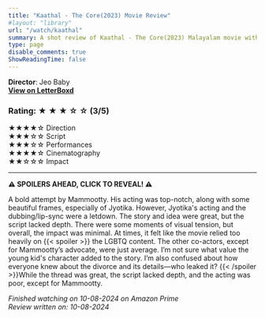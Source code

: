 ```yaml
---
title: "Kaathal - The Core(2023) Movie Review"
#layout: "library"
url: "/watch/kaathal"
summary: A shot review of Kaathal - The Core(2023) Malayalam movie with ratings and a quick take.
type: page
disable_comments: true
ShowReadingTime: false
---
```


**Director**: Jeo Baby  
[**View on LetterBoxd**](https://letterboxd.com/film/kaathal-the-core/)  


### Rating: ★ ★  ★ ☆ ☆ (3/5)

★★★★☆ Direction  
★★★☆☆ Script  
★★★☆☆ Performances  
★★★★☆ Cinematography  
★★☆☆☆ Impact  

---

**⚠️ SPOILERS AHEAD, CLICK TO REVEAL! ⚠️**

A bold attempt by Mammootty. His acting was top-notch, along with some beautiful frames, especially of Jyotika. However, Jyotika's acting and the dubbing/lip-sync were a letdown. The story and idea were great, but the script lacked depth. There were some moments of visual tension, but overall, the impact was minimal. At times, it felt like the movie relied too heavily on {{< spoiler >}} the LGBTQ content. The other co-actors, except for Mammootty’s advocate, were just average. I’m not sure what value the young kid's character added to the story. I’m also confused about how everyone knew about the divorce and its details—who leaked it? {{< /spoiler >}}While the thread was great, the script lacked depth, and the acting was poor, except for Mammootty.


*Finished watching on 10-08-2024 on Amazon Prime*  
*Review written on: 10-08-2024*
